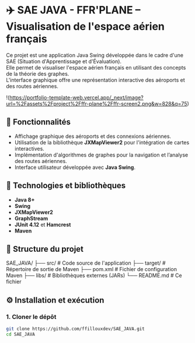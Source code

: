 # ✈️ SAE JAVA - FFR'PLANE – Visualisation de l'espace aérien français

Ce projet est une application Java Swing développée dans le cadre d'une SAE (Situation d'Apprentissage et d'Évaluation).  
Elle permet de visualiser l'espace aérien français en utilisant des concepts de la théorie des graphes.  
L'interface graphique offre une représentation interactive des aéroports et des routes aériennes.

!(https://portfolio-template-web.vercel.app/_next/image?url=%2Fassets%2Fproject%2Fffr-plane%2Fffr-screen2.png&w=828&q=75)

## 🚀 Fonctionnalités

- Affichage graphique des aéroports et des connexions aériennes.
- Utilisation de la bibliothèque **JXMapViewer2** pour l'intégration de cartes interactives.
- Implémentation d'algorithmes de graphes pour la navigation et l’analyse des routes aériennes.
- Interface utilisateur développée avec **Java Swing**.

## 🧰 Technologies et bibliothèques

- **Java 8+**
- **Swing**
- **JXMapViewer2**
- **GraphStream**
- **JUnit 4.12** et **Hamcrest**
- **Maven**

## 📁 Structure du projet
SAE_JAVA/
├── src/ # Code source de l'application
├── target/ # Répertoire de sortie de Maven
├── pom.xml # Fichier de configuration Maven
├── libs/ # Bibliothèques externes (JARs)
└── README.md # Ce fichier

## ⚙️ Installation et exécution

### 1. Cloner le dépôt

```bash
git clone https://github.com/ffillouxdev/SAE_JAVA.git
cd SAE_JAVA


